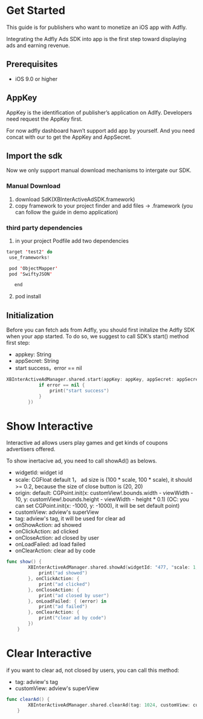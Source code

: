 
# Get Started
This guide is for publishers who want to monetize an iOS app with Adfly.

Integrating the Adfly Ads SDK into app is the first step toward displaying ads and earning revenue.

## Prerequisites
* iOS 9.0 or higher

## AppKey
AppKey is the identification of publisher’s application on Adlfy. Developers need request the AppKey first.

For now adfly dashboard havn’t support add app by yourself. And you need concat with our to get the AppKey and AppSecret.

## Import the sdk
Now we only support manual download mechanisms to intergate our SDK.

### Manual Download

1. download SdK(XBInterActiveAdSDK.framework)
2. copy framework to your project finder and add files -> .framework (you can follow the guide in demo application)

### third party dependencies
 1. in your project Podfile add two dependencies
  
 ``` swift
 target 'test2' do
  use_frameworks!

  pod 'ObjectMapper'
  pod 'SwiftyJSON'

	end
 ```
2. pod install


## Initialization
Before you can fetch ads from Adfly, you should first initalize the Adfly SDK when your app started. To do so, we suggest to call SDK’s start() method first step:

* appkey: String
* appSecret: String
* start success，error == nil

``` swift 
XBInterActiveAdManager.shared.start(appKey: appKey, appSecret: appSecret, complete: { (error) in
            if error == nil {
                print("start success")
            }
        })

```
  
# Show Interactive

Interactive ad allows users play games and get kinds of coupons advertisers offered.

To show inertacive ad, you need to call showAd() as belows.

* widgetId: widget id
* scale: CGFloat default 1， ad size is (100 * scale, 100 * scale), it should >= 0.2, because the size of close button is (20, 20)
* origin: default: CGPoint.init(x: customView!.bounds.width - viewWidth - 10, y: customView!.bounds.height - viewWidth - height * 0.1) 
  (OC: you can set CGPoint.init(x: -1000, y: -1000), it will be set default point)
* customView: adview's superView
* tag: adview's tag, it will be used for clear ad
* onShowAction: ad showed 
* onClickAction: ad clicked
* onCloseAction: ad closed by user
* onLoadFailed: ad load failed
* onClearAction: clear ad by code

``` swift
func show() {
        XBInterActiveAdManager.shared.showAd(widgetId: "477, "scale: 1, origin: CGPoint.init(x: 1000, y: 1000), tag: 1024, customView: self.view, onShowAction: {
            print("ad showed")
        }, onClickAction: {
            print("ad clicked")
        }, onCloseAction: {
            print("ad closed by user")
        }, onLoadFailed: { (error) in
            print("ad failed")
        }, onClearAction: {
            print("clear ad by code")
        })
    }

```

# Clear Interactive

if you want to clear ad, not closed by users, you can call this method:

* tag: adview's tag
* customView: adview's superView

```swift
func clearAd() {
        XBInterActiveAdManager.shared.clearAd(tag: 1024, customView: customView!)
    }

```